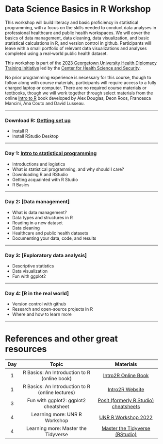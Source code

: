 # Data Science Basics in R Workshop

This workshop will build literacy and basic proficiency in statistical programming, with a focus on the skills needed to conduct data analyses in professional healthcare and public health workspaces. We will cover the basics of data management, data cleaning, data visualization, and basic statistical calculations in R, and version control in github. Participants will leave with a small portfolio of relevant data visualizations and analyses completed using a real‐world public health dataset.

This workshop is part of the [2023 Georgetown University Health Diplomacy Training Initiative](https://ghss.georgetown.edu/health-diplomacy-training-initiative/#) led by the [Center for Health Science and Security](https://ghss.georgetown.edu/). 

No prior programming experience is necessary for this course, though to follow along with course materials, participants will require access to a fully charged laptop or computer. There are no required course materials or textbooks, though we will work together through select materials from the online [Intro to R](https://intro2r.com/) book developed by Alex Douglas, Deon Roos, Francesca Mancini, Ana Couto and David Lusseau.

---

### Download R: [Getting set up](https://github.com/seaneff/data-science-basics-2023/tree/main/reference-download-R)
-   Install R
-   Install RStudio Desktop

---

### Day 1: [Intro to statistical programming](https://github.com/seaneff/data-science-basics-2023/tree/main/day1)
-   Introductions and logistics
-   What is statistical programming, and why should I care?
-   Downloading R and RStudio
-   Getting acquainted with R Studio
-   R Basics

---

### Day 2: [Data management]
-   What is data management?
-   Data types and structures in R
-   Reading in a new dataset
-   Data cleaning
-   Healthcare and public health datasets
-   Documenting your data, code, and results

---

### Day 3: [Exploratory data analysis]
-   Descriptive statistics
-   Data visualization
-   Fun with ggplot2

---

### Day 4: [R in the real world]
-   Version control with github
-   Research and open-source projects in R
-   Where and how to learn more

-------

# References and other great resources


| Day   |          Topic                               |     Materials 
|:----: |:--------------------------------------------:|:-------------------------------------------------------------------------------------:|
|  1    | R Basics: An Introduction to R (online book) | [Intro2R Online Book](https://intro2r.com/)                                           |      
|  1    | R Basics: An Introduction to R (online lectures) | [Intro2R Website](https://alexd106.github.io/intro2R/lectures.html)               | 
|  3    | Fun with ggplot2: ggplot2 cheatsheet         | [Posit (formerly R Studio) cheatsheets](https://posit.co/resources/cheatsheets/)      |
|  4    | Learning more: UNR R Workshop                | [UNR R Workshop 2022](https://kevintshoemaker.github.io/R-Bootcamp/index.html#About)  |
|  4    | Learning more: Master the Tidyverse          | [Master the Tidyverse (RStudio)](https://github.com/rstudio/master-the-tidyverse)     |
 



